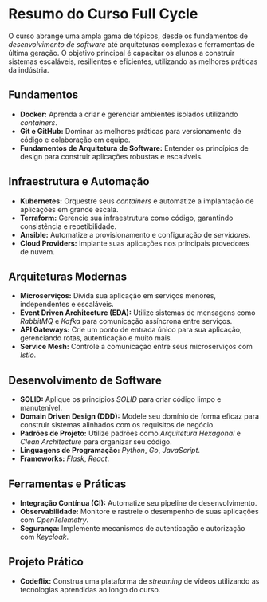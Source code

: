 # Resumo do Curso Full Cycle 

O curso abrange uma ampla gama de tópicos, desde os fundamentos de *desenvolvimento de software* até arquiteturas complexas e ferramentas de última geração. O objetivo principal é capacitar os alunos a construir sistemas escaláveis, resilientes e eficientes, utilizando as melhores práticas da indústria. 
 
 
## Fundamentos

- **Docker:** Aprenda a criar e gerenciar ambientes isolados utilizando *containers*.
- **Git e GitHub:** Dominar as melhores práticas para versionamento de código e colaboração em equipe.
- **Fundamentos de Arquitetura de Software:** Entender os princípios de design para construir aplicações robustas e escaláveis.
 

## Infraestrutura e Automação

- **Kubernetes:** Orquestre seus *containers* e automatize a implantação de aplicações em grande escala.
- **Terraform:** Gerencie sua infraestrutura como código, garantindo consistência e repetibilidade.
- **Ansible:** Automatize a provisionamento e configuração de *servidores*.
- **Cloud Providers:** Implante suas aplicações nos principais provedores de nuvem.
 

## Arquiteturas Modernas

- **Microserviços:** Divida sua aplicação em serviços menores, independentes e escaláveis.
- **Event Driven Architecture (EDA):** Utilize sistemas de mensagens como *RabbitMQ* e *Kafka* para comunicação assíncrona entre serviços.
- **API Gateways:** Crie um ponto de entrada único para sua aplicação, gerenciando rotas, autenticação e muito mais.
- **Service Mesh:** Controle a comunicação entre seus microserviços com *Istio*.
 

## Desenvolvimento de Software

- **SOLID:** Aplique os princípios *SOLID* para criar código limpo e manutenível.
- **Domain Driven Design (DDD):** Modele seu domínio de forma eficaz para construir sistemas alinhados com os requisitos de negócio.
- **Padrões de Projeto:** Utilize padrões como *Arquitetura Hexagonal* e *Clean Architecture* para organizar seu código.
- **Linguagens de Programação:** *Python*, *Go*, *JavaScript*.
- **Frameworks:** *Flask*, *React*.
 

## Ferramentas e Práticas

- **Integração Contínua (CI):** Automatize seu pipeline de desenvolvimento.
- **Observabilidade:** Monitore e rastreie o desempenho de suas aplicações com *OpenTelemetry*.
- **Segurança:** Implemente mecanismos de autenticação e autorização com *Keycloak*.
 

## Projeto Prático

- **Codeflix:** Construa uma plataforma de *streaming* de vídeos utilizando as tecnologias aprendidas ao longo do curso.
 
